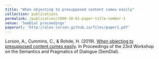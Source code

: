 ```yaml
---
title: "When objecting to presupposed content comes easily"
collection: publications
permalink: /publication/2009-10-01-paper-title-number-1
venue: 'SemDial proceedings'
paperurl: 'http://alex-lorson.github.io/files/paper1.pdf'
---
```


Lorson, A., Cummins, C., & Rohde, H. (2019). [When objecting to presupposed content comes easily](http://alex-lorson.github.io/files/paper1.pdf). In Proceedings of the 23rd Workshop on the Semantics and Pragmatics of Dialogue (SemDial).
